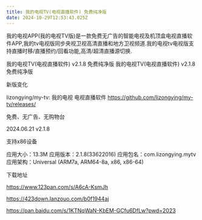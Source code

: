```yaml
---
title: 我的电视TV(电视直播软件) 免费纯净版
date: 2024-10-29T12:53:43.025Z
---
```


我的电视APP(我的电视TV版)是一款免费无广告的智能电视及机顶盒电视直播软件APP,我的tv电视版同步央视卫视高清直播和地方卫视频道.我的电视tv电视版支持直播时移/直播预约/回看功能,高清/超清直播源切换.

我的电视TV(电视直播软件) v2.1.8 免费纯净版 我的电视TV(电视直播软件) v2.1.8 免费纯净版

新版变化

lizongying/my-tv: 我的电视 电视直播软件
https://github.com/lizongying/my-tv/releases/

免费、无广告、无购物台

2024.06.21 v2.1.8

支持x86设备

应用大小：13.3M
应用版本：2.1.8(33622016)
应用包名：com.lizongying.mytv
应用架构：Universal (ARM7a, ARM64-8a, x86, x86-64)

下载地址

https://www.123pan.com/s/A6cA-KsmJh

https://423down.lanzouo.com/b0f1944aj

https://pan.baidu.com/s/1KTNqWaN-KbEM-GCfu6DfLw?pwd=2023
